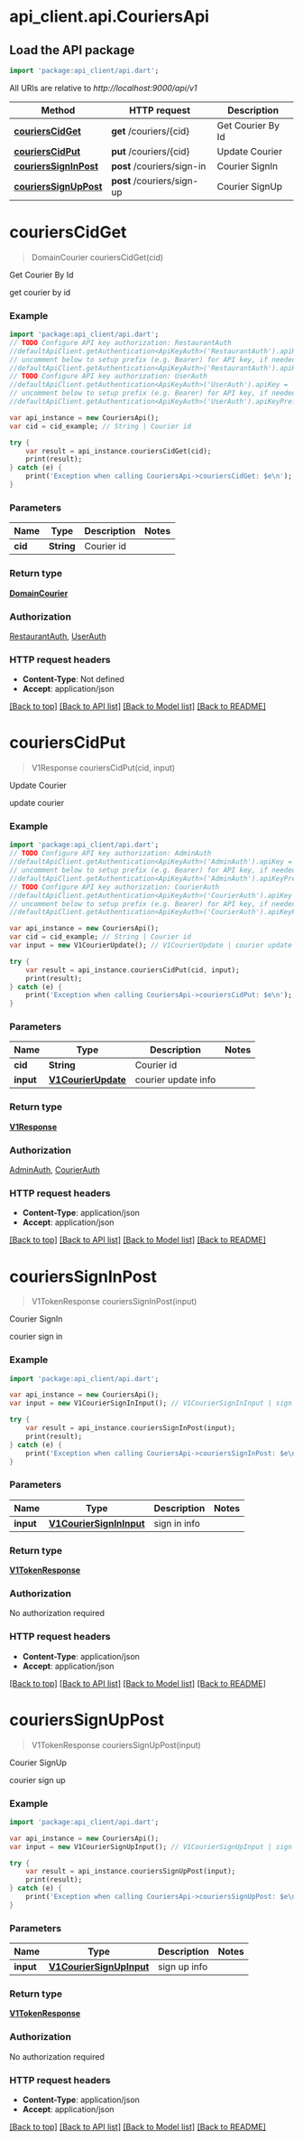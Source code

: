 # api_client.api.CouriersApi

## Load the API package
```dart
import 'package:api_client/api.dart';
```

All URIs are relative to *http://localhost:9000/api/v1*

Method | HTTP request | Description
------------- | ------------- | -------------
[**couriersCidGet**](CouriersApi.md#courierscidget) | **get** /couriers/{cid} | Get Courier By Id
[**couriersCidPut**](CouriersApi.md#courierscidput) | **put** /couriers/{cid} | Update Courier
[**couriersSignInPost**](CouriersApi.md#courierssigninpost) | **post** /couriers/sign-in | Courier SignIn
[**couriersSignUpPost**](CouriersApi.md#courierssignuppost) | **post** /couriers/sign-up | Courier SignUp


# **couriersCidGet**
> DomainCourier couriersCidGet(cid)

Get Courier By Id

get courier by id

### Example 
```dart
import 'package:api_client/api.dart';
// TODO Configure API key authorization: RestaurantAuth
//defaultApiClient.getAuthentication<ApiKeyAuth>('RestaurantAuth').apiKey = 'YOUR_API_KEY';
// uncomment below to setup prefix (e.g. Bearer) for API key, if needed
//defaultApiClient.getAuthentication<ApiKeyAuth>('RestaurantAuth').apiKeyPrefix = 'Bearer';
// TODO Configure API key authorization: UserAuth
//defaultApiClient.getAuthentication<ApiKeyAuth>('UserAuth').apiKey = 'YOUR_API_KEY';
// uncomment below to setup prefix (e.g. Bearer) for API key, if needed
//defaultApiClient.getAuthentication<ApiKeyAuth>('UserAuth').apiKeyPrefix = 'Bearer';

var api_instance = new CouriersApi();
var cid = cid_example; // String | Courier id

try { 
    var result = api_instance.couriersCidGet(cid);
    print(result);
} catch (e) {
    print('Exception when calling CouriersApi->couriersCidGet: $e\n');
}
```

### Parameters

Name | Type | Description  | Notes
------------- | ------------- | ------------- | -------------
 **cid** | **String**| Courier id | 

### Return type

[**DomainCourier**](DomainCourier.md)

### Authorization

[RestaurantAuth](../README.md#RestaurantAuth), [UserAuth](../README.md#UserAuth)

### HTTP request headers

 - **Content-Type**: Not defined
 - **Accept**: application/json

[[Back to top]](#) [[Back to API list]](../README.md#documentation-for-api-endpoints) [[Back to Model list]](../README.md#documentation-for-models) [[Back to README]](../README.md)

# **couriersCidPut**
> V1Response couriersCidPut(cid, input)

Update Courier

update courier

### Example 
```dart
import 'package:api_client/api.dart';
// TODO Configure API key authorization: AdminAuth
//defaultApiClient.getAuthentication<ApiKeyAuth>('AdminAuth').apiKey = 'YOUR_API_KEY';
// uncomment below to setup prefix (e.g. Bearer) for API key, if needed
//defaultApiClient.getAuthentication<ApiKeyAuth>('AdminAuth').apiKeyPrefix = 'Bearer';
// TODO Configure API key authorization: CourierAuth
//defaultApiClient.getAuthentication<ApiKeyAuth>('CourierAuth').apiKey = 'YOUR_API_KEY';
// uncomment below to setup prefix (e.g. Bearer) for API key, if needed
//defaultApiClient.getAuthentication<ApiKeyAuth>('CourierAuth').apiKeyPrefix = 'Bearer';

var api_instance = new CouriersApi();
var cid = cid_example; // String | Courier id
var input = new V1CourierUpdate(); // V1CourierUpdate | courier update info

try { 
    var result = api_instance.couriersCidPut(cid, input);
    print(result);
} catch (e) {
    print('Exception when calling CouriersApi->couriersCidPut: $e\n');
}
```

### Parameters

Name | Type | Description  | Notes
------------- | ------------- | ------------- | -------------
 **cid** | **String**| Courier id | 
 **input** | [**V1CourierUpdate**](V1CourierUpdate.md)| courier update info | 

### Return type

[**V1Response**](V1Response.md)

### Authorization

[AdminAuth](../README.md#AdminAuth), [CourierAuth](../README.md#CourierAuth)

### HTTP request headers

 - **Content-Type**: application/json
 - **Accept**: application/json

[[Back to top]](#) [[Back to API list]](../README.md#documentation-for-api-endpoints) [[Back to Model list]](../README.md#documentation-for-models) [[Back to README]](../README.md)

# **couriersSignInPost**
> V1TokenResponse couriersSignInPost(input)

Courier SignIn

courier sign in

### Example 
```dart
import 'package:api_client/api.dart';

var api_instance = new CouriersApi();
var input = new V1CourierSignInInput(); // V1CourierSignInInput | sign in info

try { 
    var result = api_instance.couriersSignInPost(input);
    print(result);
} catch (e) {
    print('Exception when calling CouriersApi->couriersSignInPost: $e\n');
}
```

### Parameters

Name | Type | Description  | Notes
------------- | ------------- | ------------- | -------------
 **input** | [**V1CourierSignInInput**](V1CourierSignInInput.md)| sign in info | 

### Return type

[**V1TokenResponse**](V1TokenResponse.md)

### Authorization

No authorization required

### HTTP request headers

 - **Content-Type**: application/json
 - **Accept**: application/json

[[Back to top]](#) [[Back to API list]](../README.md#documentation-for-api-endpoints) [[Back to Model list]](../README.md#documentation-for-models) [[Back to README]](../README.md)

# **couriersSignUpPost**
> V1TokenResponse couriersSignUpPost(input)

Courier SignUp

courier sign up

### Example 
```dart
import 'package:api_client/api.dart';

var api_instance = new CouriersApi();
var input = new V1CourierSignUpInput(); // V1CourierSignUpInput | sign up info

try { 
    var result = api_instance.couriersSignUpPost(input);
    print(result);
} catch (e) {
    print('Exception when calling CouriersApi->couriersSignUpPost: $e\n');
}
```

### Parameters

Name | Type | Description  | Notes
------------- | ------------- | ------------- | -------------
 **input** | [**V1CourierSignUpInput**](V1CourierSignUpInput.md)| sign up info | 

### Return type

[**V1TokenResponse**](V1TokenResponse.md)

### Authorization

No authorization required

### HTTP request headers

 - **Content-Type**: application/json
 - **Accept**: application/json

[[Back to top]](#) [[Back to API list]](../README.md#documentation-for-api-endpoints) [[Back to Model list]](../README.md#documentation-for-models) [[Back to README]](../README.md)

